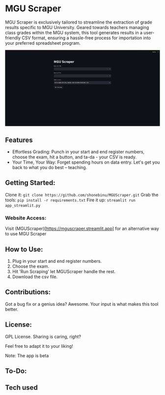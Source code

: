 # MGU Scraper

MGU Scraper is exclusively tailored to streamline the extraction of grade results specific to MGU University. Geared towards teachers managing class grades within the MGU system, this tool generates results in a user-friendly CSV format, ensuring a hassle-free process for importation into your preferred spreadsheet program.

![Website Interface](interface.png)
## Features 
- Effortless Grading: Punch in your start and end register numbers, choose the exam, hit a button, and ta-da - your CSV is ready.
- Your Time, Your Way: Forget spending hours on data entry. Let's get you back to what you do best – teaching.

## Getting Started:
Clone it: ```git clone https://github.com/shonebinu/MGUScraper.git```
Grab the tools: ```pip install -r requirements.txt```
Fire it up: ```streamlit run app_streamlit.py```

### Website Access:
Visit (MGUScraper)[https://mguscraper.streamlit.app] for an alternative way to use MGU Scraper

## How to Use:
1. Plug in your start and end register numbers.
2. Choose the exam.
3. Hit 'Run Scraping' let MGUScraper handle the rest.
4. Download the csv file.

## Contributions:
Got a bug fix or a genius idea? Awesome. Your input is what makes this tool better.

## License:
GPL License. Sharing is caring, right?

Feel free to adapt it to your liking!

Note: The app is beta

## To-Do:

## Tech used
